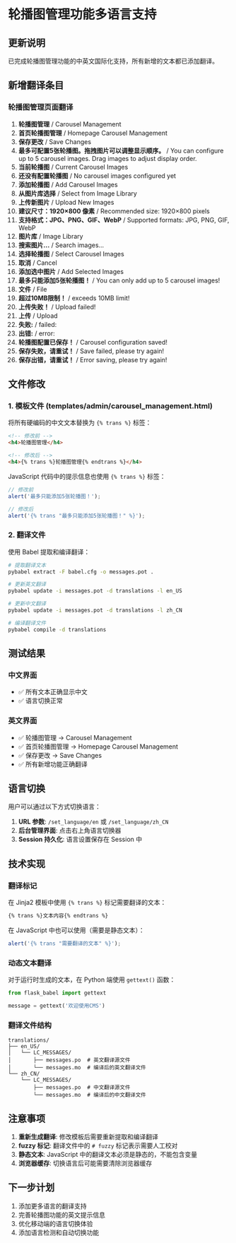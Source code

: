 # 轮播图管理功能多语言支持

## 更新说明

已完成轮播图管理功能的中英文国际化支持，所有新增的文本都已添加翻译。

## 新增翻译条目

### 轮播图管理页面翻译

1. **轮播图管理** / Carousel Management
2. **首页轮播图管理** / Homepage Carousel Management
3. **保存更改** / Save Changes
4. **最多可配置5张轮播图。拖拽图片可以调整显示顺序。** / You can configure up to 5 carousel images. Drag images to adjust display order.
5. **当前轮播图** / Current Carousel Images
6. **还没有配置轮播图** / No carousel images configured yet
7. **添加轮播图** / Add Carousel Images
8. **从图片库选择** / Select from Image Library
9. **上传新图片** / Upload New Images
10. **建议尺寸：1920×800 像素** / Recommended size: 1920×800 pixels
11. **支持格式：JPG、PNG、GIF、WebP** / Supported formats: JPG, PNG, GIF, WebP
12. **图片库** / Image Library
13. **搜索图片...** / Search images...
14. **选择轮播图** / Select Carousel Images
15. **取消** / Cancel
16. **添加选中图片** / Add Selected Images
17. **最多只能添加5张轮播图！** / You can only add up to 5 carousel images!
18. **文件** / File
19. **超过10MB限制！** / exceeds 10MB limit!
20. **上传失败！** / Upload failed!
21. **上传** / Upload
22. **失败:** / failed:
23. **出错:** / error:
24. **轮播图配置已保存！** / Carousel configuration saved!
25. **保存失败，请重试！** / Save failed, please try again!
26. **保存出错，请重试！** / Error saving, please try again!

## 文件修改

### 1. 模板文件 (templates/admin/carousel_management.html)

将所有硬编码的中文文本替换为 `{% trans %}` 标签：

```html
<!-- 修改前 -->
<h4>轮播图管理</h4>

<!-- 修改后 -->
<h4>{% trans %}轮播图管理{% endtrans %}</h4>
```

JavaScript 代码中的提示信息也使用 `{% trans %}` 标签：

```javascript
// 修改前
alert('最多只能添加5张轮播图！');

// 修改后
alert('{% trans "最多只能添加5张轮播图！" %}');
```

### 2. 翻译文件

使用 Babel 提取和编译翻译：

```bash
# 提取翻译文本
pybabel extract -F babel.cfg -o messages.pot .

# 更新英文翻译
pybabel update -i messages.pot -d translations -l en_US

# 更新中文翻译
pybabel update -i messages.pot -d translations -l zh_CN

# 编译翻译文件
pybabel compile -d translations
```

## 测试结果

### 中文界面
- ✅ 所有文本正确显示中文
- ✅ 语言切换正常

### 英文界面
- ✅ 轮播图管理 → Carousel Management
- ✅ 首页轮播图管理 → Homepage Carousel Management
- ✅ 保存更改 → Save Changes
- ✅ 所有新增功能正确翻译

## 语言切换

用户可以通过以下方式切换语言：

1. **URL 参数**: `/set_language/en` 或 `/set_language/zh_CN`
2. **后台管理界面**: 点击右上角语言切换器
3. **Session 持久化**: 语言设置保存在 Session 中

## 技术实现

### 翻译标记

在 Jinja2 模板中使用 `{% trans %}` 标记需要翻译的文本：

```html
{% trans %}文本内容{% endtrans %}
```

在 JavaScript 中也可以使用（需要是静态文本）：

```javascript
alert('{% trans "需要翻译的文本" %}');
```

### 动态文本翻译

对于运行时生成的文本，在 Python 端使用 `gettext()` 函数：

```python
from flask_babel import gettext

message = gettext('欢迎使用CMS')
```

### 翻译文件结构

```
translations/
├── en_US/
│   └── LC_MESSAGES/
│       ├── messages.po  # 英文翻译源文件
│       └── messages.mo  # 编译后的英文翻译文件
└── zh_CN/
    └── LC_MESSAGES/
        ├── messages.po  # 中文翻译源文件
        └── messages.mo  # 编译后的中文翻译文件
```

## 注意事项

1. **重新生成翻译**: 修改模板后需要重新提取和编译翻译
2. **fuzzy 标记**: 翻译文件中的 `# fuzzy` 标记表示需要人工校对
3. **静态文本**: JavaScript 中的翻译文本必须是静态的，不能包含变量
4. **浏览器缓存**: 切换语言后可能需要清除浏览器缓存

## 下一步计划

1. 添加更多语言的翻译支持
2. 完善轮播图功能的英文提示信息
3. 优化移动端的语言切换体验
4. 添加语言检测和自动切换功能
